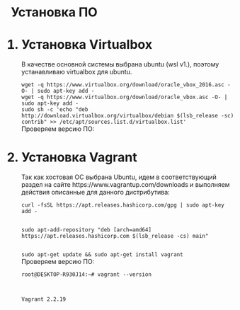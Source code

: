 **<h1>Установка ПО</h1>**
<ol>
<h1><li>Установка Virtualbox</li></h1>
В качестве основной системы выбрана ubuntu (wsl v1.), поэтому устанавливаю virtualbox для ubuntu.
<p><code>wget -q https://www.virtualbox.org/download/oracle_vbox_2016.asc -O- | sudo apt-key add -
wget -q https://www.virtualbox.org/download/oracle_vbox.asc -O- | sudo apt-key add -
sudo sh -c 'echo "deb http://download.virtualbox.org/virtualbox/debian $(lsb_release -sc) contrib" >> /etc/apt/sources.list.d/virtualbox.list' </code><br>
Проверяем версию ПО:
<h1><li>Установка Vagrant</li></h1>
Так как хостовая ОС выбрана Ubuntu, идем в соответствующий раздел на сайте https://www.vagrantup.com/downloads и выполняем действия описанные для данного дистрибутива:
<p><code>curl -fsSL https://apt.releases.hashicorp.com/gpg | sudo apt-key add -<br>
<p>sudo apt-add-repository "deb [arch=amd64] https://apt.releases.hashicorp.com $(lsb_release -cs) main"<br>
<p>sudo apt-get update && sudo apt-get install vagrant</code><br>
Проверяем версию ПО:
  <p><code>root@DESKTOP-R930J14:~# vagrant --version<br>
    <p>Vagrant 2.2.19</code><br>
</ol>
